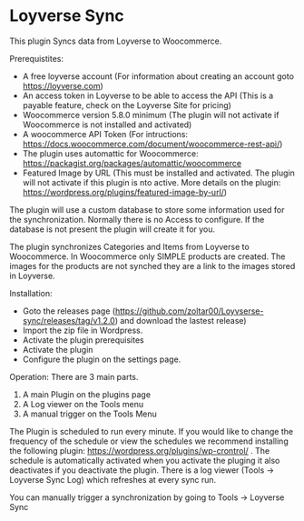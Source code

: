 # Loyverse Sync
This plugin Syncs data from Loyverse to Woocommerce.

Prerequistites:
- A free loyverse account (For information about creating an account goto https://loyverse.com)
- An access token in Loyverse to be able to access the API (This is a payable feature, check on the Loyverse Site for pricing)
- Woocommerce version 5.8.0 minimum (The plugin will not activate if Woocommerce is not installed and activated)
- A woocommerce API Token (For intructions: https://docs.woocommerce.com/document/woocommerce-rest-api/)
- The plugin uses automattic for Woocommerce: https://packagist.org/packages/automattic/woocommerce
- Featured Image by URL (This must be installed and activated. The plugin will not activate if this plugin is nto active. More details on the plugin: https://wordpress.org/plugins/featured-image-by-url/)

The plugin will use a custom database to store some information used for the synchronization.
Normally there is no Access to configure. If the database is not present the plugin will create it for you.

The plugin synchronizes Categories and Items from Loyverse to Woocommerce. In Woocommerce only SIMPLE products are created.
The images for the products are not synched they are a link to the images stored in Loyverse.

Installation:
- Goto the releases page (https://github.com/zoltar00/Loyvserse-sync/releases/tag/v1.2.0) and download the lastest release)
- Import the zip file in Wordpress.
- Activate the plugin prerequisites
- Activate the plugin
- Configure the plugin on the settings page.

Operation:
There are 3 main parts.
1) A main Plugin on the plugins page
2) A Log viewer on the Tools menu
3) A manual trigger on the Tools Menu

The Plugin is scheduled to run every minute. If you would like to change the frequency of the schedule or view the schedules we recommend installing the following plugin: https://wordpress.org/plugins/wp-crontrol/ .
The schedule is automatically activated when you activate the pluging it also deactivates if you deactivate the plugin.
There is a log viewer (Tools -> Loyverse Sync Log) which refreshes at every sync run. 

You can manually trigger a synchronization by going to Tools -> Loyverse Sync

